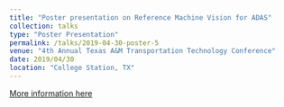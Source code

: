 ```yaml
---
title: "Poster presentation on Reference Machine Vision for ADAS"
collection: talks
type: "Poster Presentation"
permalink: /talks/2019-04-30-poster-5
venue: "4th Annual Texas A&M Transportation Technology Conference"
date: 2019/04/30
location: "College Station, TX"
---
```


[More information here](https://tti.tamu.edu/researcher/transportation-technology-conference-highlights-opportunities-and-challenges-with-connected-and-automated-vehicles-2/)